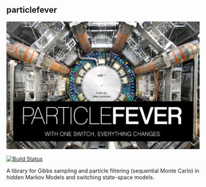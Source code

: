 particlefever
----

![particle fever film image](./pf.png)

[![Build Status](https://travis-ci.org/yarden/particlefever.svg?branch=master)](https://travis-ci.org/yarden/particlefever.svg?branch=master)

A library for Gibbs sampling and particle filtering (sequential Monte Carlo) in hidden Markov Models and switching state-space models.
